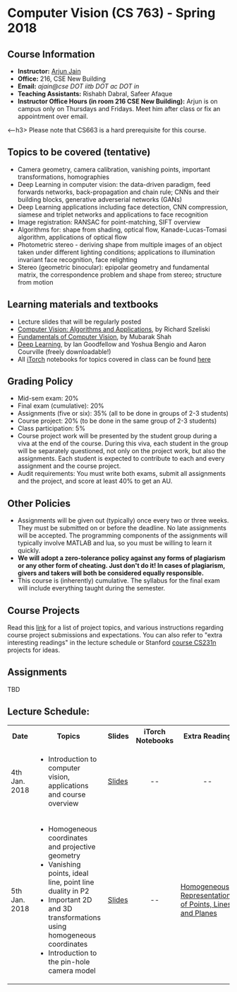 
<h1>Computer Vision (CS 763) - Spring 2018 </h1>

<h2>Course Information</h2>
<ul>
<li><b>Instructor:</b> <a href="http://www.cse.iitb.ac.in/~ajain/">Arjun Jain</a>
<li><b>Office:</b> 216, CSE New Building
<li><b>Email:</b> <i>ajain@cse DOT iitb DOT ac DOT in</i>
<li><b>Teaching Assistants:</b> Rishabh Dabral, Safeer Afaque
<li><b>Instructor Office Hours (in room 216 CSE New Building):</b> Arjun is on campus only on Thursdays and Fridays. Meet him after class or fix an appointment over email.
</ul>

<--h3> Please note that CS663 is a hard prerequisite for this course.</h3--> 

<h2>Topics to be covered (tentative)</h2>
<ul>

<li> Camera geometry, camera calibration, vanishing points, important
transformations, homographies
<li> Deep Learning in computer vision: the data-driven paradigm, feed
forwards networks, back-propagation and chain rule; CNNs and their
building blocks, generative adverserial networks (GANs)
<li> Deep Learning applications including face detection, CNN
compression, siamese and triplet networks and applications to face
recognition
<li> Image registration: RANSAC for point-matching, SIFT overview
<li> Algorithms for: shape from shading, optical flow,
Kanade-Lucas-Tomasi algorithm, applications of optical flow
<li> Photometric stereo - deriving shape from multiple images of an
object taken under different lighting conditions; applications to
illumination invariant face recognition, face relighting
<li> Stereo (geometric binocular): epipolar geometry and fundamental
matrix, the correspondence problem and shape from stereo; structure
from motion
</ul>

<h2>Learning materials and textbooks</h2>
<ul>
<li> Lecture slides that will be regularly posted
<li><a href="http://szeliski.org/Book/">Computer Vision: Algorithms and Applications</a>, by Richard Szeliski</li>
<li><a href="http://crcv.ucf.edu/gauss/BOOK.PDF">Fundamentals of Computer Vision</a>, by Mubarak Shah</li>
<li> <a href = "http://www.deeplearningbook.org/">Deep Learning</a>, by Ian Goodfellow and Yoshua Bengio and Aaron Courville (freely downloadable!)
<li> All <a href="https://github.com/facebook/iTorch">iTorch</a> notebooks for topics covered in class can be found <a href="https://github.com/cs763-dl/2017Spring/tree/master/Notebooks">here</a>
</ul>

<h2>Grading Policy</h2>
<ul>
	<li> Mid-sem exam: 20%
	<li>Final exam (cumulative): 20%
	<li>Assignments (five or six): 35% (all to be done in groups of 2-3 students)
	<li>Course project: 20% (to be done in the same group of 2-3 students)
	<li>Class participation: 5%
	<li>Course project work will be presented by the student group during a viva at the end of the course. During this viva, each student in the group will be separately questioned, not only on the project work, but also the assignments. Each student is expected to contribute to each and every assignment and the course project. 
	<li>Audit requirements: You must write both exams, submit all assignments and the project, and score at least 40% to get an AU.
</ul>

<h2>Other Policies</h2>
<ul>
	<li> Assignments will be given out (typically) once every two or three weeks. They must be submitted on or before the deadline. No late assignments will be accepted. The programming components of the assignments will typically involve MATLAB and lua, so you must be willing to learn it quickly.
	<li><b>We will adopt a zero-tolerance policy against any forms of plagiarism or any other form of cheating. Just don't do it! In cases of plagiarism, givers and takers will both be considered equally responsible.</b>
	<li>This course is (inherently) cumulative. The syllabus for the final exam will include everything taught during the semester.
</ul>

<h2>Course Projects</h2>

Read this <a href="tbd">link</a> for a list of project topics, and various instructions regarding course project submissions and expectations. You can also refer to "extra interesting readings" in the lecture schedule or Stanford <a href="http://cs231n.stanford.edu/reports.html">course CS231n</a> projects for ideas.
	
<h2>Assignments</h2>
TBD

<h2>Lecture Schedule: </h2>

<table>
  <tbody>  
    <tr>
      <th>Date</th>
      <th>Topics</th>
      <th>Slides</th>
      <th>iTorch Notebooks</th>
      <th>Extra Reading</th>
    </tr>  
    <tr>
      <td>4th Jan. 2018</td>
      <td><ul><li>Introduction to computer vision, applications and course overview <ul></td>
      <td><a href="https://www.dropbox.com/s/6ougafa7f2o2im0/L1.pdf">Slides</a></td>
      <td align="center"> --
      </td>
      <td align="center">--</td>
    </tr>  
  
   <tr>
      <td>5th Jan. 2018</td>
      <td><ul>
	<li>Homogeneous coordinates and projective geometry
        <li>Vanishing points, ideal line, point line duality in P2
        <li>Important 2D and 3D transformations using homogeneous coordinates
        <li>Introduction to the pin-hole camera model
      </ul></td>
      <td><a href="https://www.dropbox.com/s/9b073fpvacrwy9j/L1.pdf">Slides</a></td>
      <td align="center"> --
      </td>
      <td ><a href="http://www.ipb.uni-bonn.de/book-pcv/pdfs/PCV-A-sample-page.pdf">Homogeneous Representations of Points, Lines and Planes</a></td>
  </tr>
  </tbody>
</table>


